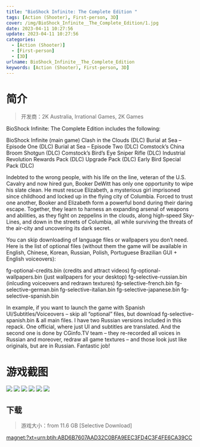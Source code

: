 ```yaml
---
title: "BioShock Infinite: The Complete Edition "
tags: [Action (Shooter), First-person, 3D]
cover: /img/BioShock_Infinite__The_Complete_Edition/1.jpg
date: 2023-04-11 10:27:56
update: 2023-04-11 10:27:56
categories: 
  - [Action (Shooter)]
  - [First-person]
  - [3D]
urlname: BioShock_Infinite__The_Complete_Edition
keywords: [Action (Shooter), First-person, 3D]
---
```

# 简介

> 开发商：2K Australia, Irrational Games, 2K Games

BioShock Infinite: The Complete Edition includes the following:

BioShock Infinite (main game)
Clash in the Clouds (DLC)
Burial at Sea – Episode One (DLC)
Burial at Sea – Episode Two (DLC)
Comstock’s China Broom Shotgun (DLC)
Comstock’s Bird’s Eye Sniper Rifle (DLC)
Industrial Revolution Rewards Pack (DLC)
Upgrade Pack (DLC)
Early Bird Special Pack (DLC)

Indebted to the wrong people, with his life on the line, veteran of the U.S. Cavalry and now hired gun, Booker DeWitt has only one opportunity to wipe his slate clean. He must rescue Elizabeth, a mysterious girl imprisoned since childhood and locked up in the flying city of Columbia. Forced to trust one another, Booker and Elizabeth form a powerful bond during their daring escape. Together, they learn to harness an expanding arsenal of weapons and abilities, as they fight on zeppelins in the clouds, along high-speed Sky-Lines, and down in the streets of Columbia, all while surviving the threats of the air-city and uncovering its dark secret.

You can skip downloading of language files or wallpapers you don’t need. Here is the list of optional files (without them the game will be available in English, Chinese, Korean, Russian, Polish, Portuguese Brazilian GUI + English voiceovers):

fg-optional-credits.bin (credits and attract videos)
fg-optional-wallpapers.bin (just wallpapers for your desktop)
fg-selective-russian.bin (inlcuding voiceovers and redrawn textures)
fg-selective-french.bin
fg-selective-german.bin
fg-selective-italian.bin
fg-selective-japanese.bin
fg-selective-spanish.bin

In example, if you want to launch the game with Spanish UI/Subtitles/Voiceovers – skip all “optional” files, but download fg-selective-spanish.bin & all main files.
I have two Russian versions included in this repack. One official, where just UI and subtitles are translated.
And the second one is done by CGinfo.TV team – they re-recorded all voices in Russian and moreover, redraw all game textures – and those look just like originals, but are in Russian. Fantastic job!

# 游戏截图

![](/img/BioShock_Infinite__The_Complete_Edition/2.jpg)
![](/img/BioShock_Infinite__The_Complete_Edition/3.jpg)
![](/img/BioShock_Infinite__The_Complete_Edition/4.jpg)
![](/img/BioShock_Infinite__The_Complete_Edition/5.jpg)
![](/img/BioShock_Infinite__The_Complete_Edition/6.jpg)
![](/img/BioShock_Infinite__The_Complete_Edition/7.jpg)


## 下载

> 游戏大小：from 11.6 GB [Selective Download]

[magnet:?xt=urn:btih:ABD6B7607AAD32C0BFA9EEC3FD4C3F4FE6CA39CC](magnet:?xt=urn:btih:ABD6B7607AAD32C0BFA9EEC3FD4C3F4FE6CA39CC)